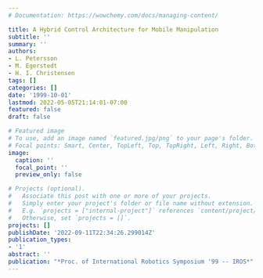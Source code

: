 ```yaml
---
# Documentation: https://wowchemy.com/docs/managing-content/

title: A Hybrid Control Architecture for Mobile Manipulation
subtitle: ''
summary: ''
authors:
- L. Petersson
- M. Egerstedt
- H. I. Christensen
tags: []
categories: []
date: '1999-10-01'
lastmod: 2022-05-05T21:14:01-07:00
featured: false
draft: false

# Featured image
# To use, add an image named `featured.jpg/png` to your page's folder.
# Focal points: Smart, Center, TopLeft, Top, TopRight, Left, Right, BottomLeft, Bottom, BottomRight.
image:
  caption: ''
  focal_point: ''
  preview_only: false

# Projects (optional).
#   Associate this post with one or more of your projects.
#   Simply enter your project's folder or file name without extension.
#   E.g. `projects = ["internal-project"]` references `content/project/deep-learning/index.md`.
#   Otherwise, set `projects = []`.
projects: []
publishDate: '2022-09-11T22:34:26.299014Z'
publication_types:
- '1'
abstract: ''
publication: "*Proc. of International Robotics Symposium '99 -- IROS*"
---
```

